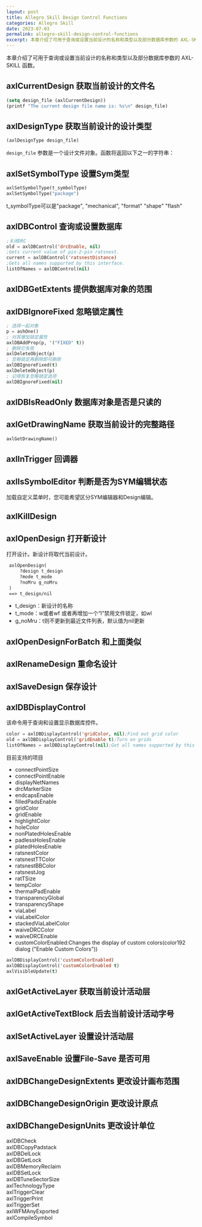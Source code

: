 ```yaml
---
layout: post
title: Allegro Skill Design Control Functions
categories: Allegro Skill
date: 2023-07-03
permalink: allegro-skill-design-control-functions
excerpt: 本章介绍了可用于查询或设置当前设计的名称和类型以及部分数据库参数的 AXL-SKILL 函数。
---
```


本章介绍了可用于查询或设置当前设计的名称和类型以及部分数据库参数的 AXL-SKILL 函数。

## axlCurrentDesign 获取当前设计的文件名


```lisp
(setq design_file (axlCurrentDesign))
(printf "The current design file name is: %s\n" design_file)
```

## axlDesignType 获取当前设计的设计类型

```lisp
(axlDesignType design_file)
```

`design_file` 参数是一个设计文件对象。函数将返回以下之一的字符串：

## axlSetSymbolType 设置Sym类型

```lisp
axlSetSymbolType(t_symbolType)
axlSetSymbolType("package")
```

t\_symbolType可以是"package", "mechanical", "format" "shape" "flash"

## axlDBControl 查询或设置数据库

```lisp
;关闭DRC
old = axlDBControl('drcEnable, nil)
;Gets current value of pin-2-pin ratsnest.
current = axlDBControl('ratsnestDistance)
;Gets all names supported by this interface.
listOfNames = axlDBControl(nil)
```

## axlDBGetExtents 提供数据库对象的范围

## axlDBIgnoreFixed 忽略锁定属性

```lisp
; 选择一起对象
p = ashOne()
; 对其增加锁定属性
axlDBAddProp(p, '("FIXED" t))
; 删除它失败
axlDeleteObject(p) 
; 忽略锁定再删除即可删除
axlDBIgnoreFixed(t)
axlDeleteObject(p) 
; 记得恢复忽略锁定选项
axlDBIgnoreFixed(nil)
```

## axlDBIsReadOnly 数据库对象是否是只读的

## axlGetDrawingName 获取当前设计的完整路径

```lisp
axlGetDrawingName()
```

## axlInTrigger 回调器


## axlIsSymbolEditor 判断是否为SYM编辑状态

加载自定义菜单时，您可能希望区分SYM编辑器和Design编辑。

## axlKillDesign


## axlOpenDesign 打开新设计

打开设计。新设计将取代当前设计。

```lisp
 axlOpenDesign(
     ?design t_design
     ?mode t_mode
     ?noMru g_noMru
 )
 ==> t_design/nil
```

* t\_design：新设计的名称
* t\_mode：w或者wf 或者再增加一个“l”禁用文件锁定，如wl
* g\_noMru：t则不更新到最近文件列表，默认值为nil更新

## axlOpenDesignForBatch 和上面类似

## axlRenameDesign 重命名设计

## axlSaveDesign 保存设计

## axlDBDisplayControl

该命令用于查询和设置显示数据库控件。

```lisp
color = axlDBDisplayControl('gridColor, nil);Find out grid color
old = axlDBDisplayControl('gridEnable t);Turn on grids
listOfNames = axlDBDisplayControl(nil);Get all names supported by this interface
```

目前支持的项目

* connectPointSize
* connectPointEnable
* displayNetNames
* drcMarkerSize
* endcapsEnable
* filledPadsEnable
* gridColor
* gridEnable
* highlightColor
* holeColor
* nonPlatedHolesEnable
* padlessHolesEnable
* platedHolesEnable
* ratsnestColor
* ratsnestTTColor
* ratsnestBBColor
* ratsnestJog
* ratTSize
* tempColor
* thermalPadEnable
* transparencyGlobal
* transparencyShape
* viaLabel
* viaLabelColor
* stackedViaLabelColor
* waiveDRCColor
* waiveDRCEnable
* customColorEnabled:Changes the display of custom colors(color192 dialog ("Enable Custom Colors"))

```lisp
axlDBDisplayControl('customColorEnabled)
axlDBDisplayControl('customColorEnabled t)
axlVisibleUpdate(t)
```


## axlGetActiveLayer 获取当前设计活动层
## axlGetActiveTextBlock 后去当前设计活动字号  
## axlSetActiveLayer 设置设计活动层  


## axlSaveEnable 设置File-Save 是否可用  
## axlDBChangeDesignExtents 更改设计画布范围  
## axlDBChangeDesignOrigin 更改设计原点  
## axlDBChangeDesignUnits 更改设计单位  

axlDBCheck  
axlDBCopyPadstack  
axlDBDelLock  
axlDBGetLock  
axlDBMemoryReclaim  
axlDBSetLock  
axlDBTuneSectorSize  
axlTechnologyType  
axlTriggerClear  
axlTriggerPrint  
axlTriggerSet  
axlWFMAnyExported  
axlCompileSymbol